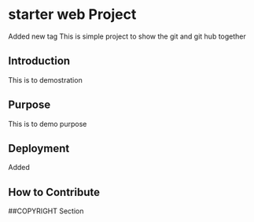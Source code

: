 # starter web Project
  Added new tag
  This is simple project to show the git and git hub together
## Introduction
  This is to demostration
## Purpose
  This is to demo purpose 
## Deployment
  Added
## How to Contribute

##COPYRIGHT Section